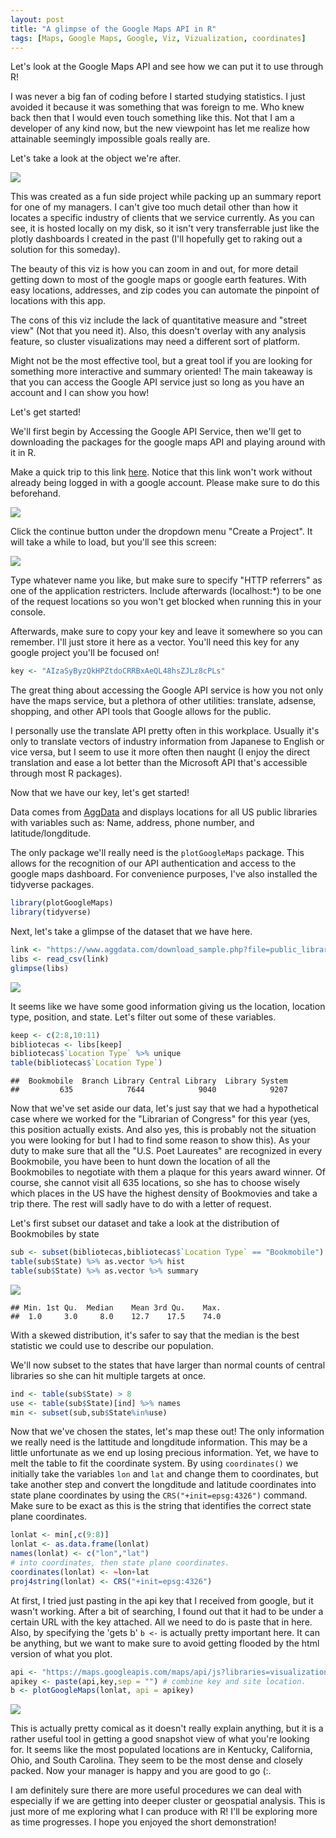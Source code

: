 ```yaml
---
layout: post
title: "A glimpse of the Google Maps API in R"
tags: [Maps, Google Maps, Google, Viz, Vizualization, coordinates]
---
```


Let's look at the Google Maps API and see how we can put it to use through R!

I was never a big fan of coding before I started studying statistics. I just avoided it because it was something that was foreign to me. Who knew back then that I would even touch something like this. Not that I am a developer of any kind now, but the new viewpoint has let me realize how attainable seemingly impossible goals really are.

Let's take a look at the object we're after.

![](https://tykiww.github.io/assets/googmap/1.png)

This was created as a fun side project while packing up an summary report for one of my managers. I can't give too much detail other than how it locates a specific industry of clients that we service currently. As you can see, it is hosted locally on my disk, so it isn't very transferrable just like the plotly dashboards I created in the past (I'll hopefully get to raking out a solution for this someday).

The beauty of this viz is how you can zoom in and out, for more detail getting down to most of the google maps or google earth features. With easy locations, addresses, and zip codes you can automate the pinpoint of locations with this app. 

The cons of this viz include the lack of quantitative measure and "street view" (Not that you need it). Also, this doesn't overlay with any analysis feature, so cluster visualizations may need a different sort of platform.

Might not be the most effective tool, but a great tool if you are looking for something more interactive and summary oriented! The main takeaway is that you can access the Google API service just so long as you have an account and I can show you how! 


Let's get started!

We'll first begin by Accessing the Google API Service, then we'll get to downloading the packages for the google maps API and playing around with it in R.

Make a quick trip to this link [here](https://console.developers.google.com/flows/enableapi?apiid=maps_backend,static_maps_backend,geocoding_backend,directions_backend,distance_matrix_backend,elevation_backend,roads,street_view_image_backend,maps_embed_backend,places_backend,geolocation,timezone_backend,maps_android_backend,maps_ios_backend,placesandroid,placesios&keyType=CLIENT_SIDE&reusekey=true). Notice that this link won't work without already being logged in with a google account. Please make sure to do this beforehand. 

![](https://tykiww.github.io/assets/googmap/2.png)

Click the continue button under the dropdown menu "Create a Project". It will take a while to load, but you'll see this screen:

![](https://tykiww.github.io/assets/googmap/3.png)

Type whatever name you like, but make sure to specify "HTTP referrers" as one of the application restricters. Include afterwards (localhost:*) to be one of the request locations so you won't get blocked when running this in your console. 

Afterwards, make sure to copy your key and leave it somewhere so you can remember. I'll just store it here as a vector. You'll need this key for any google project you'll be focused on!

```r
key <- "AIzaSyByzQkHPZtdoCRRBxAeQL48hsZJLz8cPLs"
```

The great thing about accessing the Google API service is how you not only have the maps service, but a plethora of other utilities: translate, adsense, shopping, and other API tools that Google allows for the public.

I personally use the translate API pretty often in this workplace. Usually it's only to translate vectors of industry information from Japanese to English or vice versa, but I seem to use it more often then naught (I enjoy the direct translation and ease a lot better than the Microsoft API that's accessible through most R packages).

Now that we have our key, let's get started!

Data comes from [AggData](https://www.aggdata.com/public_libraries) and displays locations for all US public libraries with variables such as: Name, address, phone number, and latitude/longditude.

The only package we'll really need is the `plotGoogleMaps` package. This allows for the recognition of our API authentication and access to the google maps dashboard. For convenience purposes, I've also installed the tidyverse packages. 

```r
library(plotGoogleMaps)
library(tidyverse)
```

Next, let's take a glimpse of the dataset that we have here.

```r
link <- "https://www.aggdata.com/download_sample.php?file=public_libraries.csv"
libs <- read_csv(link)
glimpse(libs)

```

![](https://tykiww.github.io/assets/googmap/4.png)

It seems like we have some good information giving us the location, location type, position, and state. Let's filter out some of these variables.

```r
keep <- c(2:8,10:11)
bibliotecas <- libs[keep]
bibliotecas$`Location Type` %>% unique
table(bibliotecas$`Location Type`)

```

    ##  Bookmobile  Branch Library Central Library  Library System 
    ##         635            7644            9040            9207


Now that we've set aside our data, let's just say that we had a hypothetical case where we worked for the "Librarian of Congress" for this year (yes, this position actually exists. And also yes, this is probably not the situation you were looking for but I had to find some reason to show this). As your duty to make sure that all the "U.S. Poet Laureates" are recognized in every Bookmobile, you have been to hunt down the location of all the Bookmobiles to negotiate with them a plaque for this years award winner. Of course, she cannot visit all 635 locations, so she has to choose wisely which places in the US have the highest density of Bookmovies and take a trip there. The rest will sadly have to do with a letter of request. 

Let's first subset our dataset and take a look at the distribution of Bookmobiles by state

```r
sub <- subset(bibliotecas,bibliotecas$`Location Type` == "Bookmobile")
table(sub$State) %>% as.vector %>% hist
table(sub$State) %>% as.vector %>% summary
```

![](https://tykiww.github.io/assets/googmap/5.png)

    ## Min. 1st Qu.  Median    Mean 3rd Qu.    Max. 
    ##  1.0     3.0     8.0    12.7    17.5    74.0 


With a skewed distribution, it's safer to say that the median is the best statistic we could use to describe our population. 

We'll now subset to the states that have larger than normal counts of central libraries so she can hit multiple targets at once.

```r
ind <- table(sub$State) > 8
use <- table(sub$State)[ind] %>% names
min <- subset(sub,sub$State%in%use)
```

Now that we've chosen the states, let's map these out! The only information we really need is the lattitude and longditude information. This may be a little unfortunate as we end up losing precious information. Yet, we have to melt the table to fit the coordinate system. By using `coordinates()` we initially take the variables `lon` and  `lat` and change them to coordinates, but take another step and convert the longditude and latitude coordinates into state plane coordinates by using the `CRS("+init=epsg:4326")` command. Make sure to be exact as this is the string that identifies the correct state plane coordinates.

```r
lonlat <- min[,c(9:8)]
lonlat <- as.data.frame(lonlat)
names(lonlat) <- c("lon","lat")
# into coordinates, then state plane coordinates.
coordinates(lonlat) <- ~lon+lat
proj4string(lonlat) <- CRS("+init=epsg:4326")
```

At first, I tried just pasting in the api key that I received from google, but it wasn't working. After a bit of searching, I found out that it had to be under a certain URL with the key attached. All we need to do is paste that in here. Also, by specifying the 'gets b' `b <-` is actually pretty important here. It can be anything, but we want to make sure to avoid getting flooded by the html version of what you plot.

```r
api <- "https://maps.googleapis.com/maps/api/js?libraries=visualization&key="
apikey <- paste(api,key,sep = "") # combine key and site location.
b <- plotGoogleMaps(lonlat, api = apikey)
```

![](https://tykiww.github.io/assets/googmap/6.png)

This is actually pretty comical as it doesn't really explain anything, but it is a rather useful tool in getting a good snapshot view of what you're looking for. It seems like the most populated locations are in Kentucky, California, Ohio, and South Carolina. They seem to be the most dense and closely packed. Now your manager is happy and you are good to go (:.

I am definitely sure there are more useful procedures we can deal with especially if we are getting into deeper cluster or geospatial analysis. This is just more of me exploring what I can produce with R! I'll be exploring more as time progresses. I hope you enjoyed the short demonstration!  









